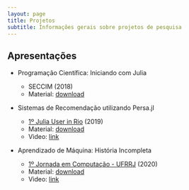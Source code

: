 ```yaml
---
layout: page
title: Projetos
subtitle: Informações gerais sobre projetos de pesquisa
---
```


## Apresentações
- Programação Científica: Iniciando com Julia
  - SECCIM (2018)
  - Material: [download](https://bit.ly/3b3Nxoq)

- Sistemas de Recomendação utilizando Persa.jl
  - [1º Julia User in Rio](https://jugrio.github.io/) (2019)
  - Material: [download](https://bit.ly/2yXeZpP)
  - Video: [link](https://www.youtube.com/watch?v=NS_Ax5dFuKQ)

- Aprendizado de Máquina: História Incompleta
  - [1º Jornada em Computação - UFRRJ](https://www.youtube.com/playlist?list=PLuinRU-qz_hf-ovyBNR7V7DNdk44O1mtf) (2020)
  - Material: [download](https://bit.ly/2Y73hlo)
  - Video: [link](https://youtu.be/fTLvc4ImjXc?t=5010)
